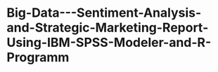 # Big-Data---Sentiment-Analysis-and-Strategic-Marketing-Report-Using-IBM-SPSS-Modeler-and-R-Programm
